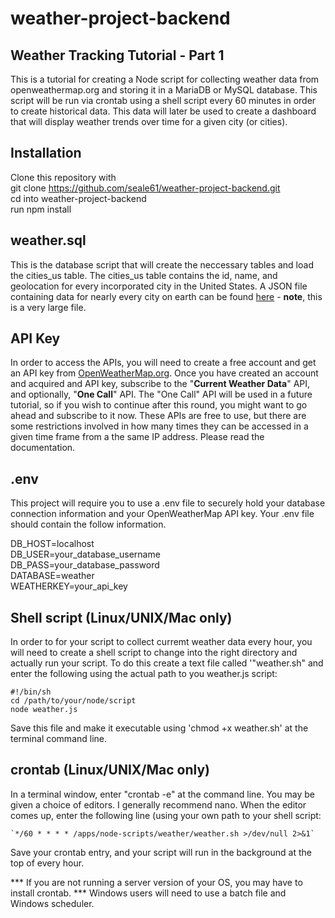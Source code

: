 # weather-project-backend  
## Weather Tracking Tutorial - Part 1
This is a tutorial for creating a Node script for collecting weather data from openweathermap.org and storing it in a MariaDB or MySQL database. This script will be run via crontab using a shell script every 60 minutes in order to create historical data. This data will later be used to create a dashboard that will display weather trends over time for a given city (or cities).  

## Installation
Clone this repository with  
git clone <https://github.com/seale61/weather-project-backend.git>  
cd into weather-project-backend  
run npm install  
  
## weather.sql
This is the database script that will create the neccessary tables and load the cities_us table. The cities_us table contains the id, name, and geolocation for every incorporated city in the United States. A JSON file containing data for nearly every city on earth can be found [here](http://bulk.openweathermap.org/sample/city.list.json.gz) - **note**, this is a very large file.

## API Key
In order to access the APIs, you will need to create a free account and get an API key from [OpenWeatherMap.org](https://home.openweathermap.org). Once you have created an account and acquired and API key, subscribe to the "**Current Weather Data**" API, and optionally, "**One Call**" API. The "One Call" API will be used in a future tutorial, so if you wish to continue after this round, you might want to go ahead and subscribe to it now. These APIs are free to use, but there are some restrictions involved in how many times they can be accessed in a given time frame from a the same IP address. Please read the documentation.  

## .env
This project will require you to use a .env file to securely hold your database connection information and your OpenWeatherMap API key. Your .env file should contain the follow information.
  
DB_HOST=localhost  
DB_USER=your_database_username  
DB_PASS=your_database_password  
DATABASE=weather  
WEATHERKEY=your_api_key   

## Shell script  (Linux/UNIX/Mac only)
In order to for your script to collect curremt weather data every hour, you will need to create a shell script to change into the right directory and actually run your script.  To do this create a text file called '"weather.sh" and enter the following using the actual path to you weather.js script:  
  
    #!/bin/sh    
    cd /path/to/your/node/script  
    node weather.js  
  
Save this file and make it executable using 'chmod +x weather.sh'  at the terminal command line.

## crontab (Linux/UNIX/Mac only)
In a terminal window, enter "crontab -e" at the command line. You may be given a choice of editors. I generally recommend nano. When the editor comes up, enter the following line (using your own path to your shell script:  
  
    `*/60 * * * * /apps/node-scripts/weather/weather.sh >/dev/null 2>&1`  
  
Save your crontab entry, and your script will run in the background at the top of every hour.  

*** If you are not running a server version of your OS, you may have to install crontab.
*** Windows users will need to use a batch file and Windows scheduler.

